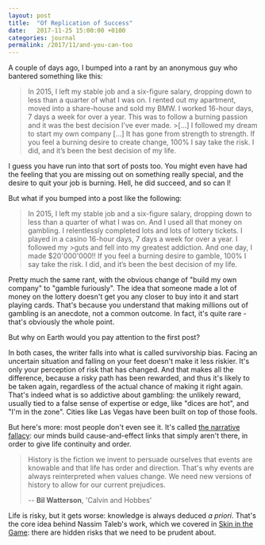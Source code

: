 ```yaml
---
layout: post
title:  "Of Replication of Success"
date:   2017-11-25 15:00:00 +0100
categories: journal
permalink: /2017/11/and-you-can-too
---
```

A couple of days ago, I bumped into a rant by an anonymous guy who bantered something like this:

>In 2015, I left my stable job and a six-figure salary, dropping down to less than a quarter of what I was on. I rented out my apartment, moved into a share-house and sold my BMW. I worked 16-hour days, 7 days a week for over a year. This was to follow a burning passion and it was the best decision I’ve ever made. >[...] I followed my dream to start my own company [...] It has gone from strength to strength.
>If you feel a burning desire to create change, 100% I say take the risk. I did, and it’s been the best decision of my life.

I guess you have run into that sort of posts too. You might even have had the feeling that you are missing out on something really special, and the desire to quit your job is burning. Hell, he did succeed, and so can I!

But what if you bumped into a post like the following:

>In 2015, I left my stable job and a six-figure salary, dropping down to less than a quarter of what I was on. And I used all that money on gambling. I relentlessly completed lots and lots of lottery tickets. I played in a casino 16-hour days, 7 days a week for over a year. I followed my >guts and fell into my greatest addiction. And one day, I made $20'000'000!!
>If you feel a burning desire to gamble, 100% I say take the risk. I did, and it’s been the best decision of my life.


Pretty much the same rant, with the obvious change of "build my own company" to "gamble furiously". The idea that someone made a lot of money on the lottery doesn't get you any closer to buy into it and start playing cards. That's because you understand that making millions out of gambling is an anecdote, not a common outcome. In fact, it's quite rare - that's obviously the whole point.

But why on Earth would you pay attention to the first post?

In both cases, the writer falls into what is called survivorship bias. Facing an uncertain situation and falling on your feet doesn't make it less riskier. It's only your perception of risk that has changed. And that makes all the difference, because a risky path has been rewarded, and thus it's likely to be taken again, regardless of the actual chance of making it right again. That's indeed what is so addictive about gambling: the unlikely reward, usually tied to a false sense of expertise or edge, like "dices are hot", and "I'm in the zone". Cities like Las Vegas have been built on top of those fools.

But here's more: most people don't even see it. It's called [the narrative fallacy](https://fs.blog/2016/04/narrative-fallacy/): our minds build cause-and-effect links that simply aren't there, in order to give life continuity and order.

> History is the fiction we invent to persuade ourselves that events are knowable and that life has order and direction. That's why events are always reinterpreted when values change. We need new versions of history to allow for our current prejudices.
>
> -- __Bil Watterson__, 'Calvin and Hobbes'

Life is risky, but it gets worse: knowledge is always deduced *a priori*. That's the core idea behind Nassim Taleb's work, which we covered in [Skin in the Game](/skin-in-the-game): there are hidden risks that we need to be prudent about.
